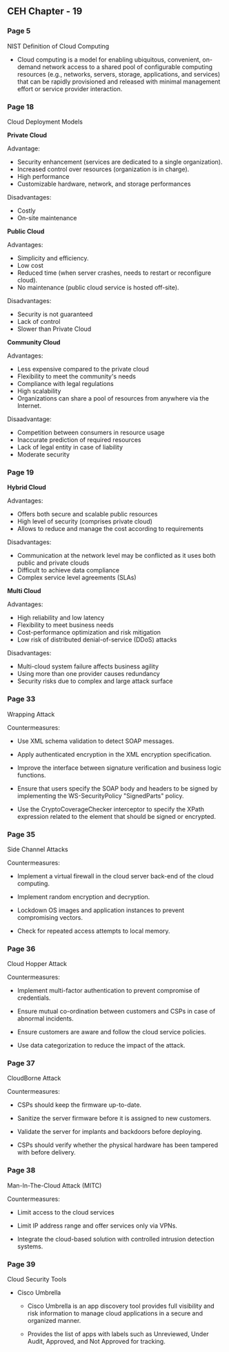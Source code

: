 ## **CEH Chapter - 19**

### **Page 5**

NIST Definition of Cloud Computing

* Cloud computing is a model for enabling ubiquitous, convenient, on-demand network access to a shared pool of configurable computing resources (e.g., networks, servers, storage, applications, and services) that can be rapidly provisioned and released with minimal management effort or service provider interaction. 


### **Page 18**

Cloud Deployment Models

**Private Cloud**

Advantage:

* Security enhancement (services are dedicated to a single organization).
* Increased control over resources (organization is in charge).
* High performance
* Customizable hardware, network, and storage performances

Disadvantages:

* Costly
* On-site maintenance


**Public Cloud**

Advantages:

* Simplicity and efficiency.
* Low cost
* Reduced time (when server crashes, needs to restart or reconfigure cloud). 
* No maintenance (public cloud service is hosted off-site).

Disadvantages:

* Security is not guaranteed 
* Lack of control 
* Slower than Private Cloud



**Community Cloud**

Advantages:

* Less expensive compared to the private cloud
* Flexibility to meet the community's needs
* Compliance with legal regulations
* High scalability
* Organizations can share a pool of resources from anywhere via the Internet.

Disaadvantage:

* Competition between consumers in resource usage
* Inaccurate prediction of required resources
* Lack of legal entity in case of liability
* Moderate security



### **Page 19**

**Hybrid Cloud**

Advantages:

* Offers both secure and scalable public resources
* High level of security (comprises private cloud)
* Allows to reduce and manage the cost according to requirements


Disadvantages:

* Communication at the network level may be conflicted as it uses both public and private clouds
* Difficult to achieve data compliance
* Complex service level agreements (SLAs) 


**Multi Cloud**

Advantages:

* High reliability and low latency
* Flexibility to meet business needs
* Cost-performance optimization and risk mitigation
* Low risk of distributed denial-of-service (DDoS) attacks 


Disadvantages:

* Multi-cloud system failure affects business agility
* Using more than one provider causes redundancy
* Security risks due to complex and large attack surface 


### **Page 33**

Wrapping Attack

Countermeasures:

* Use XML schema validation to detect SOAP messages.

* Apply authenticated encryption in the XML encryption specification. 

* Improve the interface between signature verification and business logic functions.

* Ensure that users specify the SOAP body and headers to be signed by implementing the WS-SecurityPolicy "SignedParts" policy.

* Use the CryptoCoverageChecker interceptor to specify the XPath expression related to the element that should be signed or encrypted.



### **Page 35**

Side Channel Attacks

Countermeasures:

* Implement a virtual firewall in the cloud server back-end of the cloud computing.

* Implement random encryption and decryption.

* Lockdown OS images and application instances to prevent compromising vectors.

* Check for repeated access attempts to local memory.



### **Page 36**

Cloud Hopper Attack

Countermeasures:

* Implement multi-factor authentication to prevent compromise of credentials.

* Ensure mutual co-ordination between customers and CSPs in case of abnormal incidents.

* Ensure customers are aware and follow the cloud service policies.

* Use data categorization to reduce the impact of the attack.


### **Page 37**

CloudBorne Attack

Countermeasures:

* CSPs should keep the firmware up-to-date.

* Sanitize the server firmware before it is assigned to new customers. 

* Validate the server for implants and backdoors before deploying.

* CSPs should verify whether the physical hardware has been tampered with before delivery.


### **Page 38**

Man-In-The-Cloud Attack (MITC)

Countermeasures:

* Limit access to the cloud services

* Limit IP address range and offer services only via VPNs. 

* Integrate the cloud-based solution with controlled intrusion detection systems. 


### **Page 39**

Cloud Security Tools

* Cisco Umbrella

    * Cisco Umbrella is an app discovery tool provides full visibility and risk information to manage cloud applications in a secure and organized manner. 
    
    * Provides the list of apps with labels such as Unreviewed, Under Audit, Approved, and Not Approved for tracking.